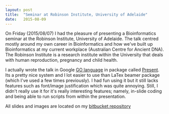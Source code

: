 ```yaml
---
layout: post
title:  "Seminar at Robinson Institute, University of Adelaide"
date:   2015-08-09
---
```


On Friday (2015/08/07) I had the pleasure of presenting a Bioinformatics seminar at the Robinson Institute, University of Adelaide. The talk centred mostly around my own career in Bioinformatics and how we've built up Bioinformatics at my current workplace (Australian Centre for
Ancient DNA). The Robinson Institute is a research institute within the University that deals with human reproduction, pregnancy and child
health. 

I actually wrote the talk in Google <a href="https://code.google.com/p/go/">GO language</a> in package called <a href="https://godoc.org/golang.org/x/tools/present">Present</a>. Its a pretty nice system and I lot easier to use than LaTex beamer package (which I've used a few times previously). I had fun using it but it still lacks features such as font/image justification which was quite annoying. Still, I didn't really use it for it's really interesting features; namely, in-slide coding and being able to run scripts from within the presentation. 

All slides and images are located on my <a href="https://bitbucket.org/gammyknee/robinson_talk">bitbucket repository</a>
